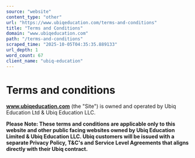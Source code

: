 ```yaml
---
source: "website"
content_type: "other"
url: "https://www.ubiqeducation.com/terms-and-conditions"
title: "Terms and Conditions"
domain: "www.ubiqeducation.com"
path: "/terms-and-conditions"
scraped_time: "2025-10-05T04:35:35.889133"
url_depth: 1
word_count: 67
client_name: "ubiq-education"
---
```


# Terms and conditions

**www.ubiqeducation.com** (the "Site") is owned and operated by Ubiq Education Ltd & Ubiq Education LLC.

**Please Note: These terms and conditions are applicable only to this website and other public facing websites owned by Ubiq Education Limited & Ubiq Education LLC. Ubiq customers will be issued with a separate Privacy Policy, T&C's and Service Level Agreements that aligns directly with their Ubiq contract.**